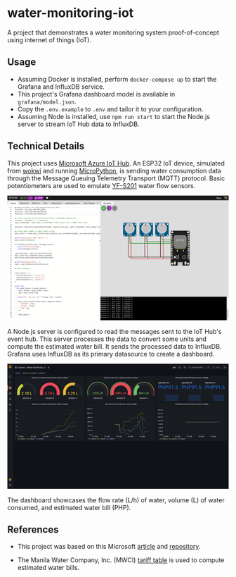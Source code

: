 # water-monitoring-iot

A project that demonstrates a water monitoring system proof-of-concept using internet of things (IoT).

## Usage

-   Assuming Docker is installed, perform `docker-compose up` to start the Grafana and InfluxDB service.
-   This project's Grafana dashboard model is available in `grafana/model.json`.
-   Copy the `.env.example` to `.env` and tailor it to your configuration.
-   Assuming Node is installed, use `npm run start` to start the Node.js server to stream IoT Hub data to InfluxDB.

## Technical Details

This project uses [Microsoft Azure IoT Hub](https://azure.microsoft.com/en-us/services/iot-hub/). An ESP32 IoT device, simulated from [wokwi](https://wokwi.com/) and running [MicroPython](https://micropython.org/), is sending water consumption data through the Message Queuing Telemetry Transport (MQTT) protocol. Basic potentiometers are used to emulate [YF-S201](http://www.mantech.co.za/datasheets/products/yf-s201_sea.pdf) water flow sensors.

![esp32](docs/img/esp32.png)

A Node.js server is configured to read the messages sent to the IoT Hub's event hub. This server processes the data to convert some units and compute the estimated water bill. It sends the processed data to InfluxDB. Grafana uses InfluxDB as its primary datasource to create a dashboard.

![dashboard](docs/img/dashboard.png)

The dashboard showcases the flow rate (L/h) of water, volume (L) of water consumed, and estimated water bill (PHP).

## References

-   This project was based on this Microsoft [article](https://docs.microsoft.com/en-us/azure/iot-hub/iot-hub-live-data-visualization-in-web-apps) and [repository](https://github.com/Azure-Samples/web-apps-node-iot-hub-data-visualization).

-   The Manila Water Company, Inc. (MWCI) [tariff table](https://www.manilawater.com/laravel-filemanager/files/9/east-zone-manila-concession/ckeditor-files/20190109024432_MWCI%202019%20Standard%20Rates%20Tariff%20Table-signed_FA.jpg) is used to compute estimated water bills.
